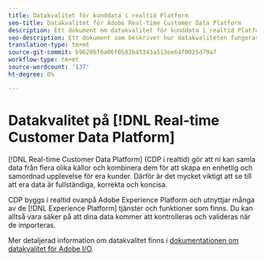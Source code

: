 ```yaml
---
title: Datakvalitet för kunddata i realtid Platform
seo-title: Datakvalitet för Adobe Real-time Customer Data Platform
description: Ett dokument om datakvalitet för kunddata i realtid Platform
seo-description: Ett dokument som beskriver hur datakvaliteten fungerar genom batch- och datainmatning på Adobe Customer Data Platform i realtid
translation-type: tm+mt
source-git-commit: b96286f6a06f0583b45343a513ee64f0025d79a7
workflow-type: tm+mt
source-wordcount: '137'
ht-degree: 0%

---
```



# Datakvalitet på [!DNL Real-time Customer Data Platform]

[!DNL Real-time Customer Data Platform] (CDP i realtid) gör att ni kan samla data från flera olika källor och kombinera dem för att skapa en enhetlig och samordnad upplevelse för era kunder. Därför är det mycket viktigt att se till att era data är fullständiga, korrekta och koncisa.

CDP byggs i realtid ovanpå Adobe Experience Platform och utnyttjar många av de [!DNL Experience Platform] tjänster och funktioner som finns. Du kan alltså vara säker på att dina data kommer att kontrolleras och valideras när de importeras.

Mer detaljerad information om datakvalitet finns i [dokumentationen om datakvalitet för Adobe I/O](../../ingestion/quality/overview.md).